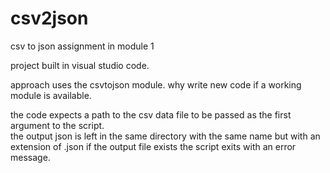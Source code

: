 # csv2json

csv to json assignment in module 1

project built in visual studio code.

approach uses the csvtojson module. why write new code if a working module is available.

the code expects a path to the csv data file to be passed as the first argument to the script.  
the output json is left in the same directory with the same name but with an extension of .json
if the output file exists the script exits with an error message.


